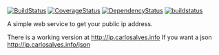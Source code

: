 [![BuildStatus](https://travis-ci.org/carlosalvesuy/ip.png)](https://travis-ci.org/carlosalvesuy/ip)
[![CoverageStatus](https://coveralls.io/repos/carlosalvesuy/ip/badge.png?branch=master)](https://coveralls.io/r/carlosalvesuy/ip?branch=master)
[![DependencyStatus](https://gemnasium.com/carlosalvesuy/ip.png)](https://gemnasium.com/carlosalvesuy/ip)
[![buildstatus](http://gitlab-ci.carlosalves.info/projects/3/status.png?ref=master)](http://gitlab-ci.carlosalves.info/projects/3?ref=master)

A simple web service to get your public ip address.

There is a working version at http://ip.carlosalves.info
If you want a json http://ip.carlosalves.info/json
